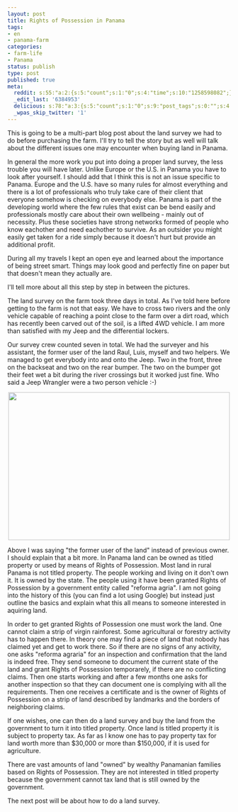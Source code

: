 ```yaml
---
layout: post
title: Rights of Possession in Panama
tags:
- en
- panama-farm
categories:
- farm-life
- Panama
status: publish
type: post
published: true
meta:
  reddit: s:55:"a:2:{s:5:"count";s:1:"0";s:4:"time";s:10:"1258598082";}";
  _edit_last: '6384953'
  delicious: s:78:"a:3:{s:5:"count";s:1:"0";s:9:"post_tags";s:0:"";s:4:"time";s:10:"1258598080";}";
  _wpas_skip_twitter: '1'
---
```

This is going to be a multi-part blog post about the land survey we had to do before purchasing the farm. I'll try to tell the story but as well will talk about the different issues one may encounter when buying land in Panama.

In general the more work you put into doing a proper land survey, the less trouble you will have later. Unlike Europe or the U.S. in Panama you have to look after yourself. I should add that I think this is not an issue specific to Panama. Europe and the U.S. have so many rules for almost everything and there is a lot of professionals who truly take care of their client that everyone somehow is checking on everybody else. Panama  is part of the developing world where the few rules that exist can be bend easily and professionals mostly care about their own wellbeing - mainly out of necessity. Plus these societies have strong networks formed of people who know eachother and need eachother to survive. As an outsider you might easily get taken for a ride simply because it doesn't hurt but provide an additional profit.

During all my travels I kept an open eye and learned about the importance of being street smart. Things may look good and perfectly fine on paper but that doesn't mean they actually are.

I'll tell more about all this step by step in between the pictures.

The land survey on the farm took three days in total. As I've told here before getting to the farm is not that easy. We have to cross two rivers and the only vehicle capable of reaching a point close to the farm over a dirt road, which has recently been carved out of the soil, is a lifted 4WD vehicle. I am more than satisfied with my Jeep and the differential lockers.

Our survey crew counted seven in total. We had the surveyer and his assistant, the former user of the land Raul, Luis, myself and two helpers. We managed to get everybody into and onto the Jeep. Two in the front, three on the backseat and two on the rear bumper. The two on the bumper got their feet wet a bit during the river crossings but it worked just fine. Who said a Jeep Wrangler were a two person vehicle :-)

<a href="http://www.flickr.com/photos/34665899@N00/4027139368" title="View '' on Flickr.com"><div style="text-align:center;"><img src="http://farm3.static.flickr.com/2599/4027139368_7cf11db73a.jpg" alt="" border="0" width="500" height="334" /></div></a>

Above I was saying "the former user of the land" instead of previous owner. I should explain that a bit more. In Panama land can be owned as titled property or used by means of Rights of Possession. Most land in rural Panama is not titled property. The people working and living on it don't own it. It is owned by the state. The people using it have been granted Rights of Possession by a government entity called "reforma agria". I am not going into the history of this (you can find a lot using Google) but instead just outline the basics and explain what this all means to someone interested in aquiring land.

In order to get granted Rights of Possession one must work the land. One cannot claim a strip of virgin rainforest. Some agricultural or forestry activity has to happen there. In theory one may find a piece of land that nobody has claimed yet and get to work there. So if there are no signs of any activity, one asks "reforma agraria" for an inspection and confirmation that the land is indeed free. They send someone to document the current state of the land and grant Rights of Possession temporarely, if there are no conflicting claims. Then one starts working and after a few months one asks for another inspection so that they can document one is complying with all the requirements. Then one receives a certificate and is the owner of Rights of Possession on a strip of land described by landmarks and the borders of neighboring claims.

If one wishes, one can then do a land survey and buy the land from the government to turn it into titled property. Once land is titled property it is subject to property tax. As far as I know one has to pay property tax for land worth more than $30,000 or more than $150,000, if it is used for agriculture.

There are vast amounts of land "owned" by wealthy Panamanian families based on Rights of Possession. They are not interested in titled property because the government cannot tax land that is still owned by the government.

The next post will be about how to do a land survey.
